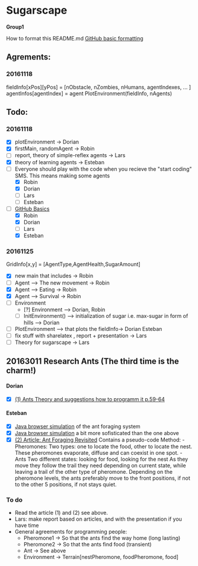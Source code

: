 # Sugarscape
**Group1**

How to format this README.md
[GitHub basic formatting](https://help.github.com/articles/basic-writing-and-formatting-syntax/)

## Agrements:
### 20161118
fieldInfo[xPos][yPos] = [nObstacle, nZombies, nHumans, agentIndexes, ... ]
agentInfos[agentIndex] = agent
PlotEnvironment(fieldInfo, nAgents) 


## Todo:
### 20161118
- [x] plotEnvironment -> Dorian
- [x] firstMain, randomAgent -> Robin 
- [ ] report, theory of simple-reflex agents -> Lars
- [x] theory of learning agents -> Esteban
- [ ] Everyone should play with the code when you recieve the "start coding" SMS. This means making some agents
  - [x] Robin
  - [x] Dorian
  - [ ] Lars
  - [ ] Esteban  
- [ ] [GitHub Basics](https://try.github.io/levels/1/challenges/1)
  - [x] Robin
  - [x] Dorian
  - [ ] Lars
  - [x] Esteban   

### 20161125
GridInfo[x,y] = [AgentType,AgentHealth,SugarAmount]
- [x] new main that includes  -> Robin 
- [ ] Agent --> The new movement -> Robin 
- [x] Agent --> Eating -> Robin
- [x] Agent --> Survival -> Robin
- [ ] Environment
  - [?] Environment --> Dorian, Robin
  - [ ] InitEnvironment() --> initialization of sugar i.e. max-sugar in form of hills --> Dorian
- [ ] PlotEnvironment --> that plots the fieldInfo-> Dorian Esteban
- [ ] fix stuff with sharelatex , report + presentation -> Lars
- [ ] Theory for sugarscape -> Lars 

## 20163011 Research Ants (The third time is the charm!)
#### Dorian
- [x] [(1) Ants Theory and suggestions how to programm it p.59-64](http://www.jgorasia.com/Files/Fall08/CompMod/gorasia08compmod.pdf)

#### Esteban
- [x] [Java browser simulation](http://ccl.northwestern.edu/netlogo/models/run.cgi?Ants.790.569) of the ant foraging system 
- [x] [Java browser simulation](https://web.eecs.utk.edu/~mclennan/Classes/420-527-S13/NetLogo/Ant-Foraging.html) a bit more sofisticated than the one above
- [x] [(2) Article: Ant Foraging Revisited](http://cs.gmu.edu/~eclab/papers/panait04ant.pdf) Contains a pseudo-code
      Method:
      - Pheromones: 
        Two types: one to locate the food, other to locate the nest. 
        These pheromones evaporate, diffuse and can coexist in one spot.
      - Ants
        Two different states: looking for food, looking for the nest
        As they move they follow the trail they need depending on current state, while leaving a trail of the other type of pheromone.
        Depending on the pheromone levels, the ants preferably move to the front positions, if not to the other 5 positions, if not stays quiet.
### To do
- Read the article (1) and (2) see above.
- Lars: make report based on articles, and with the presentation if you have time
- General agreements for programming people:
  - Pheromone1 -> So that the ants find the way home (long lasting)
  - Pheromone2 -> So that the ants find food (transient)
  - Ant -> See above
  - Environment -> Terrain[nestPheromone, foodPheromone, food]



